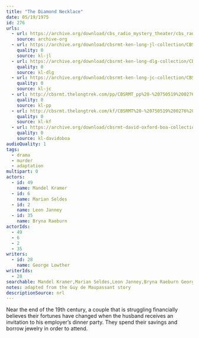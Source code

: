 ```yaml
---
title: "The Diamond Necklace"
date: 05/19/1975
id: 276
urls: 
  - url: https://archive.org/download/cbs_radio_mystery_theater/cbs_radio_mystery_theater-0251-0300.zip/cbs_radio_mystery_theater-0251-0300%2Fcbsrmt_0276_the_diamond_necklace.mp3
    source: archive-org
  - url: https://archive.org/download/cbsrmt-ken-long-jl-collection/CBSRMT - 750519 0276 The Diamond Necklace_jl.mp3
    quality: 0
    source: kl-jl
  - url: https://archive.org/download/cbsrmt-ken-long-dlg-collection/CBSRMT - 750519 0276 The Diamond Necklace.mp3
    quality: 0
    source: kl-dlg
  - url: https://archive.org/download/cbsrmt-ken-long-jc-collection/CBSRMT - 750519 0276 Diamond Necklace vbr fb2_jc.mp3
    quality: 0
    source: kl-jc
  - url: http://cbsrmt.thelongtrek.com/pp/CBSRMT_pp%20-%20750519%200276%20The%20Diamond%20Necklace.mp3
    quality: 0
    source: kl-pp
  - url: http://cbsrmt.thelongtrek.com/kf/CBSRMT%20-%20750519%200276%20The%20Diamond%20Necklace_kf.mp3
    quality: 0
    source: kl-kf
  - url: https://archive.org/download/cbsrmt-david-oxford-boa-collection/CBSRMT-750519-0276-The-Diamond-Necklace-(64-44)_kf-{BoA}.mp3
    quality: 0
    source: kl-davidoboa
audioQuality: 1
tags: 
  - drama
  - murder
  - adaptation
multipart: 0
actors:  
  - id: 49
    name: Mandel Kramer  
  - id: 6
    name: Marian Seldes  
  - id: 2
    name: Leon Janney  
  - id: 35
    name: Bryna Raeburn
actorIds:  
  - 49  
  - 6  
  - 2  
  - 35
writers:  
  - id: 28
    name: George Lowther
writerIds:  
  - 28
searchable: Mandel Kramer,Marian Seldes,Leon Janney,Bryna Raeburn George Lowther
notes: adapted from the Guy de Maupassant story
descriptionSource: nrl
---
```

Near the end of the 19th century, a couple that is struggling financially believes their fortunes have changed when the husband receives an invitation to his employer’s dinner party. They spend their savings and borrow jewelry in order to attend.